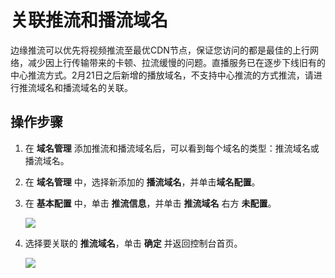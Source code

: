 # 关联推流和播流域名

边缘推流可以优先将视频推流至最优CDN节点，保证您访问的都是最佳的上行网络，减少因上行传输带来的卡顿、拉流缓慢的问题。直播服务已在逐步下线旧有的中心推流方式。2月21日之后新增的播放域名，不支持中心推流的方式推流，请进行推流域名和播流域名的关联。

## 操作步骤

1.  在 **域名管理** 添加推流和播流域名后，可以看到每个域名的类型：推流域名或播流域名。
2.  在 **域名管理** 中，选择新添加的 **播流域名**，并单击**域名配置**。
3.  在 **基本配置** 中，单击 **推流信息**，并单击 **推流域名** 右方 **未配置**。

    ![](https://static-aliyun-doc.oss-cn-hangzhou.aliyuncs.com/assets/img/zh-CN/5897089951/p39520.png)

4.  选择要关联的 **推流域名**，单击 **确定** 并返回控制台首页。

    ![](https://static-aliyun-doc.oss-cn-hangzhou.aliyuncs.com/assets/img/zh-CN/5897089951/p39522.png)


